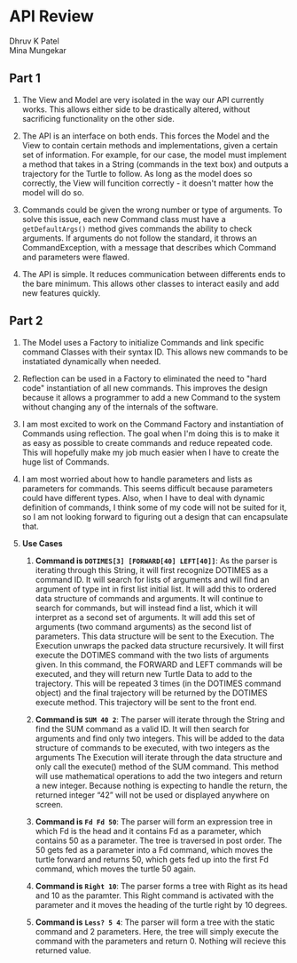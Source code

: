 API Review
==========
Dhruv K Patel   
Mina Mungekar

## Part 1
1. The View and Model are very isolated in the way our API currently works. This allows either side to be drastically altered, without sacrificing functionality on the other side.


2. The API is an interface on both ends. This forces the Model and the View to contain certain methods and implementations, given a certain set of information. For example, for our case, the model must implement a method that takes in a String (commands in the text box) and outputs a trajectory for the Turtle to follow. As long as the model does so correctly, the View will funcition correctly - it doesn't matter how the model will do so.


3. Commands could be given the wrong number or type of arguments. To solve this issue, each new Command class must have a `getDefaultArgs()` method gives commands the ability to check arguments. If arguments do not follow the standard, it throws an CommandException, with a message that describes which Command and parameters were flawed.

4. The API is simple. It reduces communication between differents ends to the bare minimum. This allows other classes to interact easily and add new features quickly.

## Part 2
1. The Model uses a Factory to initialize Commands and link specific command Classes with their syntax ID. This allows new commands to be instatiated dynamically when needed.

2. Reflection can be used in a Factory to eliminated the need to "hard code" instantiation of all new commands. This improves the design because it allows a programmer to add a new Command to the system without changing any of the internals of the software.

3. I am most excited to work on the Command Factory and instantiation of Commands using reflection. The goal when I'm doing this is to make it as easy as possible to create commands and reduce repeated code. This will hopefully make my job much easier when I have to create the huge list of Commands.

4. I am most worried about how to handle parameters and lists as parameters for commands. This seems difficult because parameters could have different types. Also, when I have to deal with dynamic definition of commands, I think some of my code will not be suited for it, so I am not looking forward to figuring out a design that can encapsulate that.

5. **Use Cases**
	1.  **Command is  `DOTIMES[3] [FORWARD[40] LEFT[40]]`**:
As the parser is iterating through this String, it will first recognize DOTIMES as a command ID. It will search for lists of arguments and will find an argument of type int in first list initial list. It will add this to ordered data structure of commands and arguments. It will continue to search for commands, but will instead find a list, which it will interpret as a second set of arguments. It will add this set of arguments (two command arguments) as the second list of parameters. This data structure will be sent to the Execution.
	The Execution unwraps the packed data structure recursively. It will first execute the DOTIMES command with the two lists of arguments given. In this command, the FORWARD and LEFT commands will be executed, and they will return new Turtle Data to add to the trajectory. This will be repeated 3 times (in the DOTIMES command object) and the final trajectory will be returned by the DOTIMES execute method. This trajectory will be sent to the front end.
	
	2. **Command is  `SUM 40 2`**: The parser will iterate through the String and find the SUM command as a valid ID. It will then search for arguments and find only two integers. This will be added to the data structure of commands to be executed, with two integers as the arguments
The Execution will iterate through the data structure and only call the execute() method of the SUM command. This method will use mathematical operations to add the two integers and return a new integer. Because nothing is expecting to handle the return, the returned integer “42” will not be used or displayed anywhere on screen.

	3. **Command is `Fd Fd 50`**: The parser will form an expression tree in which Fd is the head and it contains Fd as a parameter, which contains 50 as a parameter. The tree is traversed in post order. The 50 gets fed as a parameter into a Fd command, which moves the turtle forward and returns 50, which gets fed up into the first Fd command, which moves the turtle 50 again.

	4. **Command is `Right 10`**: The parser forms a tree with Right as its head and 10 as the paramter. This Right command is activated with the parameter and it moves the heading of the turtle right by 10 degrees.

	5. **Command is `Less? 5 4`**: The parser will form a tree with the static command and 2 parameters. Here, the tree will simply execute the command with the parameters and return 0. Nothing will recieve this returned value.

